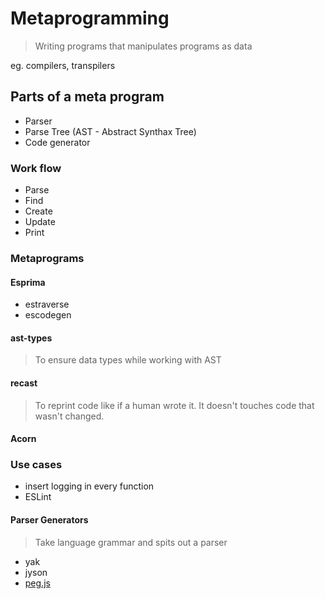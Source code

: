 # Metaprogramming

> Writing programs that manipulates programs as data

eg. compilers, transpilers

## Parts of a meta program

- Parser
- Parse Tree (AST - Abstract Synthax Tree)
- Code generator

### Work flow
- Parse
- Find
- Create
- Update
- Print

### Metaprograms
#### Esprima
- estraverse
- escodegen

#### ast-types
> To ensure data types while working with AST

#### recast

> To reprint code like if a human wrote it.
> It doesn't touches code that wasn't changed.

#### Acorn


### Use cases

- insert logging in every function
- ESLint

#### Parser Generators
> Take language grammar and spits out a parser

- yak
- jyson
- [peg.js](http://pegjs.org/) 